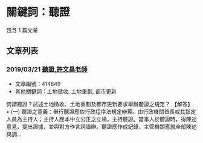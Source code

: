 # 關鍵詞：聽證

包含 1 篇文章

## 文章列表

### 2019/03/21 [聽證,許文昌老師](../../articles/414849_%E8%81%BD%E8%AD%89%2C%E8%A8%B1%E6%96%87%E6%98%8C%E8%80%81%E5%B8%AB.md)
- 文章編號：414849
- 其他關鍵詞：土地徵收, 土地重劃, 都市更新

何謂聽證？試述土地徵收、土地重劃及都市更新要求舉辦聽證之規定？ 【解答】 • (一) 聽證之意義：舉行聽證應依行政程序法規定辦理。由行政機關首長或其指定人員為主持人；主持人應本中立公正之立場，主持聽證。當事人於聽證時，得陳述意見，提出證據，並與對方作言詞論辯。聽證應作成紀錄，主管機關應就全部陳述與調...
